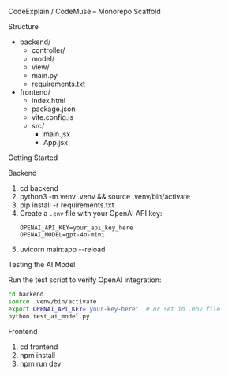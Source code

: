 CodeExplain / CodeMuse – Monorepo Scaffold

Structure

- backend/
  - controller/
  - model/
  - view/
  - main.py
  - requirements.txt
- frontend/
  - index.html
  - package.json
  - vite.config.js
  - src/
    - main.jsx
    - App.jsx

Getting Started

Backend

1. cd backend
2. python3 -m venv .venv && source .venv/bin/activate
3. pip install -r requirements.txt
4. Create a `.env` file with your OpenAI API key:
   ```
   OPENAI_API_KEY=your_api_key_here
   OPENAI_MODEL=gpt-4o-mini
   ```
5. uvicorn main:app --reload

Testing the AI Model

Run the test script to verify OpenAI integration:
```bash
cd backend
source .venv/bin/activate
export OPENAI_API_KEY='your-key-here'  # or set in .env file
python test_ai_model.py
```

Frontend

1. cd frontend
2. npm install
3. npm run dev
